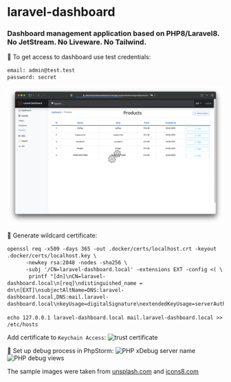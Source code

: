 # laravel-dashboard

### Dashboard management application based on PHP8/Laravel8. No JetStream. No Liveware. No Tailwind.

📌 To get access to dashboard use test credentials:
```
email: admin@test.test
password: secret
```
![Dashboard management UI](social_preview.png)

📌 Generate wildcard certificate:
```
openssl req -x509 -days 365 -out .docker/certs/localhost.crt -keyout .docker/certs/localhost.key \
      -newkey rsa:2048 -nodes -sha256 \
      -subj '/CN=laravel-dashboard.local' -extensions EXT -config <( \
       printf "[dn]\nCN=laravel-dashboard.local\n[req]\ndistinguished_name = dn\n[EXT]\nsubjectAltName=DNS:laravel-dashboard.local,DNS:mail.laravel-dashboard.local\nkeyUsage=digitalSignature\nextendedKeyUsage=serverAuth")

echo 127.0.0.1 laravel-dashboard.local mail.laravel-dashboard.local >> /etc/hosts
```
Add certificate to `Keychain Access`:
![trust certificate](storage/screenshots/trust_certificate.png)

📌 Set up debug process in PhpStorm:
![PHP xDebug server name](storage/screenshots/php_xdebug_server_name.png)
![PHP debug views](storage/screenshots/php_debug_laravel_views.png)

The sample images were taken from <a href="unsplash.com">unsplash.com</a> and <a href="icons8.com">icons8.com</a>
